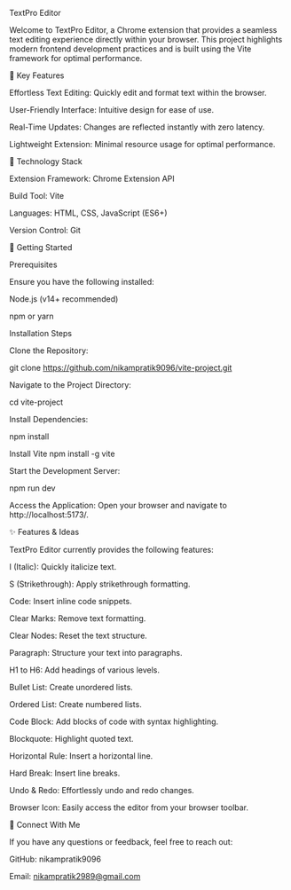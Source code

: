 TextPro Editor

Welcome to TextPro Editor, a Chrome extension that provides a seamless text editing experience directly within your browser. This project highlights modern frontend development practices and is built using the Vite framework for optimal performance.

🚀 Key Features

Effortless Text Editing: Quickly edit and format text within the browser.

User-Friendly Interface: Intuitive design for ease of use.

Real-Time Updates: Changes are reflected instantly with zero latency.

Lightweight Extension: Minimal resource usage for optimal performance.

🔧 Technology Stack

Extension Framework: Chrome Extension API

Build Tool: Vite

Languages: HTML, CSS, JavaScript (ES6+)

Version Control: Git


🚀 Getting Started

Prerequisites

Ensure you have the following installed:

Node.js (v14+ recommended)

npm or yarn

Installation Steps

Clone the Repository:

git clone https://github.com/nikampratik9096/vite-project.git

Navigate to the Project Directory:

cd vite-project

Install Dependencies:

npm install

Install Vite 
npm install -g vite

Start the Development Server:

npm run dev

Access the Application:
Open your browser and navigate to http://localhost:5173/.

✨  Features & Ideas

TextPro Editor currently provides the following features:

I (Italic): Quickly italicize text.

S (Strikethrough): Apply strikethrough formatting.

Code: Insert inline code snippets.

Clear Marks: Remove text formatting.

Clear Nodes: Reset the text structure.

Paragraph: Structure your text into paragraphs.

H1 to H6: Add headings of various levels.

Bullet List: Create unordered lists.

Ordered List: Create numbered lists.

Code Block: Add blocks of code with syntax highlighting.

Blockquote: Highlight quoted text.

Horizontal Rule: Insert a horizontal line.

Hard Break: Insert line breaks.

Undo & Redo: Effortlessly undo and redo changes.

Browser Icon: Easily access the editor from your browser toolbar.


🤝 Connect With Me

If you have any questions or feedback, feel free to reach out:

GitHub: nikampratik9096

Email: nikampratik2989@gmail.com
